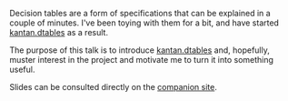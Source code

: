 Decision tables are a form of specifications that can be explained in a couple of minutes. I've been toying with them for a bit, and
have started [kantan.dtables] as a result.

The purpose of this talk is to introduce [kantan.dtables] and, hopefully, muster interest in the project and motivate me to turn it into something
useful.

Slides can be consulted directly on the [companion site](https://nrinaudo.github.io/talk-kantan-dtables/#1).


[kantan.dtables]:https://github.com/nrinaudo/kantan.dtables
